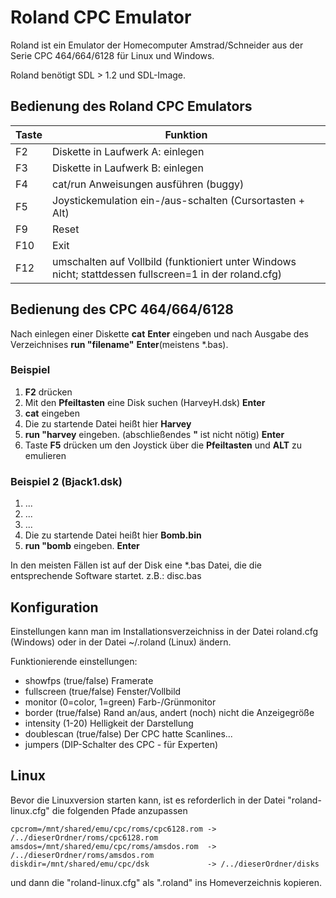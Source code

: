 # Roland CPC Emulator
Roland ist ein Emulator der Homecomputer Amstrad/Schneider aus der Serie CPC 464/664/6128
für Linux und Windows.

Roland benötigt SDL > 1.2 und SDL-Image.

## Bedienung des Roland CPC Emulators
Taste|Funktion
-----|--------
F2|Diskette in Laufwerk A: einlegen
F3|Diskette in Laufwerk B: einlegen
F4|cat/run Anweisungen ausführen (buggy)
F5|Joystickemulation ein-/aus-schalten (Cursortasten + Alt)
F9|Reset
F10|Exit
F12|umschalten auf Vollbild (funktioniert unter Windows nicht; stattdessen fullscreen=1 in der roland.cfg)

## Bedienung des CPC 464/664/6128
Nach einlegen einer Diskette **cat** **Enter** eingeben und
nach Ausgabe des Verzeichnises **run "filename"** **Enter**(meistens *.bas).

### Beispiel

1. **F2** drücken
2. Mit den **Pfeiltasten** eine Disk suchen (HarveyH.dsk) **Enter**
3. **cat** eingeben
4. Die zu startende Datei heißt hier **Harvey**
5. **run "harvey** eingeben. (abschließendes **"** ist nicht nötig) **Enter**
6. Taste **F5** drücken um den Joystick über die **Pfeiltasten** und **ALT** zu emulieren

### Beispiel 2 (Bjack1.dsk)

1. ...
2. ...
3. ...
4. Die zu startende Datei heißt hier **Bomb.bin**
5. **run "bomb** eingeben. **Enter**

In den meisten Fällen ist auf der Disk eine *.bas Datei, die die
entsprechende Software startet. z.B.: disc.bas

## Konfiguration
Einstellungen kann man im Installationsverzeichniss in der Datei
roland.cfg (Windows) oder in der Datei ~/.roland (Linux) ändern.

Funktionierende einstellungen:
* showfps    (true/false) Framerate
* fullscreen (true/false) Fenster/Vollbild
* monitor    (0=color, 1=green) Farb-/Grünmonitor
* border     (true/false) Rand an/aus, andert (noch) nicht die Anzeigegröße
* intensity  (1-20) Helligkeit der Darstellung
* doublescan (true/false) Der CPC hatte Scanlines...
* jumpers    (DIP-Schalter des CPC - für Experten)

## Linux
Bevor die Linuxversion starten kann, ist es reforderlich in der Datei "roland-linux.cfg" die folgenden
Pfade anzupassen
```text
cpcrom=/mnt/shared/emu/cpc/roms/cpc6128.rom -> /../dieserOrdner/roms/cpc6128.rom
amsdos=/mnt/shared/emu/cpc/roms/amsdos.rom  -> /../dieserOrdner/roms/amsdos.rom
diskdir=/mnt/shared/emu/cpc/dsk             -> /../dieserOrdner/disks
```
und dann die "roland-linux.cfg" als ".roland" ins Homeverzeichnis kopieren.
